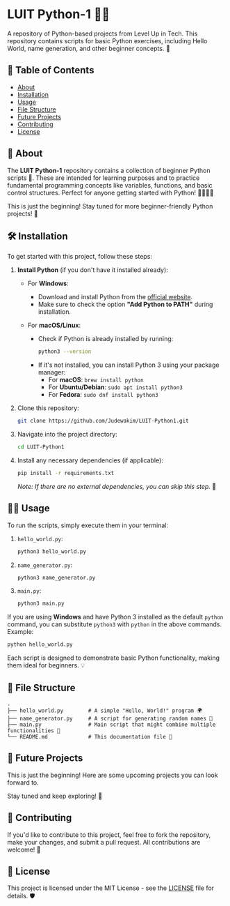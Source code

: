 # LUIT Python-1 🐍🚀

A repository of Python-based projects from Level Up in Tech. This repository contains scripts for basic Python exercises, including Hello World, name generation, and other beginner concepts. 🌟

## 📑 Table of Contents

- [About](#about)
- [Installation](#installation)
- [Usage](#usage)
- [File Structure](#file-structure)
- [Future Projects](#future-projects)
- [Contributing](#contributing)
- [License](#license)

## 🤖 About

The **LUIT Python-1** repository contains a collection of beginner Python scripts 📝. These are intended for learning purposes and to practice fundamental programming concepts like variables, functions, and basic control structures. Perfect for anyone getting started with Python! 👨‍💻👩‍💻

This is just the beginning! Stay tuned for more beginner-friendly Python projects! 🚀

## 🛠️ Installation

To get started with this project, follow these steps:

1. **Install Python** (if you don't have it installed already):

   - For **Windows**:
     - Download and install Python from the [official website](https://www.python.org/downloads/).
     - Make sure to check the option **"Add Python to PATH"** during installation.

   - For **macOS/Linux**:
     - Check if Python is already installed by running:
       ```bash
       python3 --version
       ```
     - If it's not installed, you can install Python 3 using your package manager:
       - For **macOS**: `brew install python`
       - For **Ubuntu/Debian**: `sudo apt install python3`
       - For **Fedora**: `sudo dnf install python3`
   
2. Clone this repository:
   ```bash
   git clone https://github.com/Judewakim/LUIT-Python1.git
   ```

3. Navigate into the project directory:
   ```bash
   cd LUIT-Python1
   ```

4. Install any necessary dependencies (if applicable):
   ```bash
   pip install -r requirements.txt
   ```

   _Note: If there are no external dependencies, you can skip this step._ 🚫

## 🏃‍♂️ Usage

To run the scripts, simply execute them in your terminal:

1. `hello_world.py`:
   ```bash
   python3 hello_world.py
   ```

2. `name_generator.py`:
   ```bash
   python3 name_generator.py
   ```

3. `main.py`:
   ```bash
   python3 main.py
   ```

If you are using **Windows** and have Python 3 installed as the default `python` command, you can substitute `python3` with `python` in the above commands. Example:

```bash
python hello_world.py
```

Each script is designed to demonstrate basic Python functionality, making them ideal for beginners. 💡

## 📁 File Structure

```plaintext
.
├── hello_world.py        # A simple "Hello, World!" program 🌍
├── name_generator.py     # A script for generating random names 💫
├── main.py               # Main script that might combine multiple functionalities 🔗
└── README.md             # This documentation file 📜
```

## 🚀 Future Projects

This is just the beginning! Here are some upcoming projects you can look forward to.

Stay tuned and keep exploring! 🌟

## 🤝 Contributing

If you'd like to contribute to this project, feel free to fork the repository, make your changes, and submit a pull request. All contributions are welcome! 🎉

## 📜 License

This project is licensed under the MIT License - see the [LICENSE](LICENSE) file for details. 🛡️
